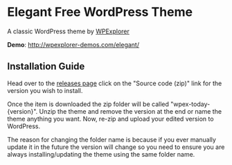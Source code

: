 # Elegant Free WordPress Theme
A classic WordPress theme by [WPExplorer](https://www.wpexplorer.com/)

**Demo**: http://wpexplorer-demos.com/elegant/

## Installation Guide
Head over to the [releases page](https://github.com/wpexplorer/wpex-today/releases) click on the "Source code (zip)" link for the version you wish to install.

Once the item is downloaded the zip folder will be called "wpex-today-{version}". Unzip the theme and remove the version at the end or name the theme anything you want. Now, re-zip and upload your edited version to WordPress.

The reason for changing the folder name is because if you ever manually update it in the future the version will change so you need to ensure you are always installing/updating the theme using the same folder name.
